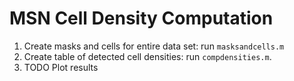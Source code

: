 # MSN Cell Density Computation

1. Create masks and cells for entire data set: run `masksandcells.m`
2. Create table of detected cell densities: run `compdensities.m`.
3. TODO Plot results
